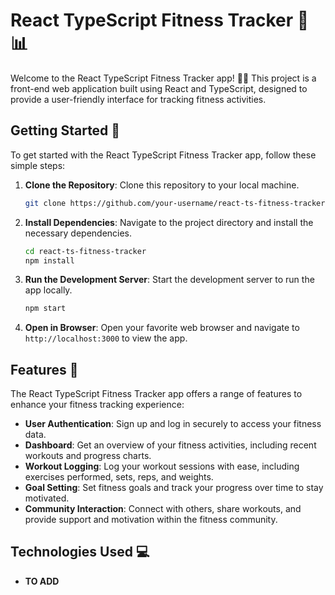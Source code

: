 # React TypeScript Fitness Tracker 💪📊

Welcome to the React TypeScript Fitness Tracker app! 🏋️‍♂️ This project is a front-end web application built using React and TypeScript, designed to provide a user-friendly interface for tracking fitness activities.

## Getting Started 🚀

To get started with the React TypeScript Fitness Tracker app, follow these simple steps:

1. **Clone the Repository**: Clone this repository to your local machine.

    ```bash
    git clone https://github.com/your-username/react-ts-fitness-tracker.git
    ```

2. **Install Dependencies**: Navigate to the project directory and install the necessary dependencies.

    ```bash
    cd react-ts-fitness-tracker
    npm install
    ```

3. **Run the Development Server**: Start the development server to run the app locally.

    ```bash
    npm start
    ```

4. **Open in Browser**: Open your favorite web browser and navigate to `http://localhost:3000` to view the app.

## Features 🌟

The React TypeScript Fitness Tracker app offers a range of features to enhance your fitness tracking experience:

- **User Authentication**: Sign up and log in securely to access your fitness data.
- **Dashboard**: Get an overview of your fitness activities, including recent workouts and progress charts.
- **Workout Logging**: Log your workout sessions with ease, including exercises performed, sets, reps, and weights.
- **Goal Setting**: Set fitness goals and track your progress over time to stay motivated.
- **Community Interaction**: Connect with others, share workouts, and provide support and motivation within the fitness community.

## Technologies Used 💻
- **TO ADD**
